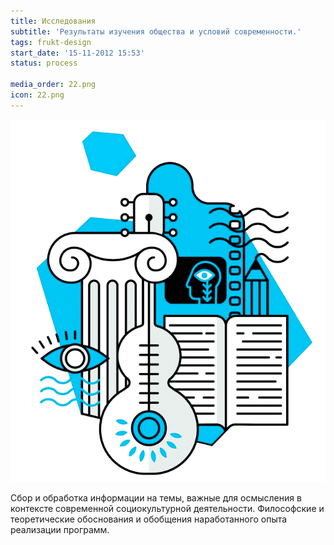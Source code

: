 ```yaml
---
title: Исследования
subtitle: 'Результаты изучения общества и условий современности.'
tags: frukt-design
start_date: '15-11-2012 15:53'
status: process

media_order: 22.png
icon: 22.png
---
```


![](./22.png)

Сбор и обработка информации на темы, важные для осмысления в контексте современной социокультурной деятельности. Философские и теоретические обоснования и обобщения наработанного опыта реализации программ.